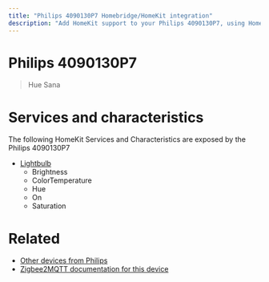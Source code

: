 ```yaml
---
title: "Philips 4090130P7 Homebridge/HomeKit integration"
description: "Add HomeKit support to your Philips 4090130P7, using Homebridge, Zigbee2MQTT and homebridge-z2m."
---
```

<!---
This file has been GENERATED using src/docgen/docgen.ts
DO NOT EDIT THIS FILE MANUALLY!
-->
# Philips 4090130P7
> Hue Sana


# Services and characteristics
The following HomeKit Services and Characteristics are exposed by
the Philips 4090130P7

* [Lightbulb](../../light.md)
  * Brightness
  * ColorTemperature
  * Hue
  * On
  * Saturation


# Related
* [Other devices from Philips](../index.md#philips)
* [Zigbee2MQTT documentation for this device](https://www.zigbee2mqtt.io/devices/4090130P7.html)